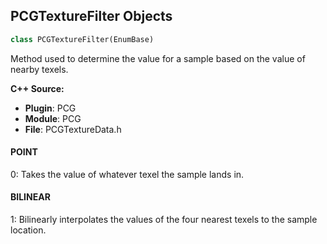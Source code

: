 ## PCGTextureFilter Objects

```python
class PCGTextureFilter(EnumBase)
```

Method used to determine the value for a sample based on the value of nearby texels.

**C++ Source:**

- **Plugin**: PCG
- **Module**: PCG
- **File**: PCGTextureData.h

<a id="unreal.PCGTextureFilter.POINT"></a>

#### POINT

0: Takes the value of whatever texel the sample lands in.

<a id="unreal.PCGTextureFilter.BILINEAR"></a>

#### BILINEAR

1: Bilinearly interpolates the values of the four nearest texels to the sample location.

<a id="unreal.PCGAttributeNoiseMode"></a>